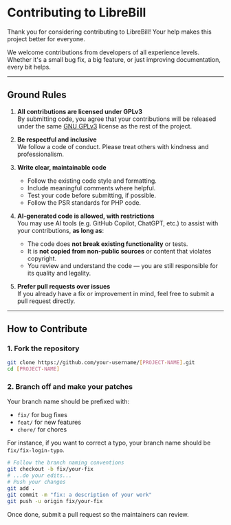 # Contributing to LibreBill

Thank you for considering contributing to LibreBill! Your help makes this project better for everyone.

We welcome contributions from developers of all experience levels. Whether it's a small bug fix, a big feature, or just improving documentation, every bit helps.

---

## Ground Rules

1. **All contributions are licensed under GPLv3**  
   By submitting code, you agree that your contributions will be released under the same [GNU GPLv3](LICENSE.md) license as the rest of the project.

2. **Be respectful and inclusive**  
   We follow a code of conduct. Please treat others with kindness and professionalism.

3. **Write clear, maintainable code**  
   - Follow the existing code style and formatting.
   - Include meaningful comments where helpful.
   - Test your code before submitting, if possible.
   - Follow the PSR standards for PHP code.

4. **AI-generated code is allowed, with restrictions**  
   You may use AI tools (e.g. GitHub Copilot, ChatGPT, etc.) to assist with your contributions, **as long as**:
   - The code does **not break existing functionality** or tests.
   - It is **not copied from non-public sources** or content that violates copyright.
   - You review and understand the code — you are still responsible for its quality and legality.

5. **Prefer pull requests over issues**  
   If you already have a fix or improvement in mind, feel free to submit a pull request directly.

---

## How to Contribute

### 1. Fork the repository

```bash
git clone https://github.com/your-username/[PROJECT-NAME].git
cd [PROJECT-NAME]
```

### 2. Branch off and make your patches

Your branch name should be prefixed with:

* `fix/` for bug fixes
* `feat/` for new features
* `chore/` for chores

For instance, if you want to correct a typo, your branch name should be `fix/fix-login-typo`.

```bash
# Follow the branch naming conventions
git checkout -b fix/your-fix
# ...do your edits...
# Push your changes
git add .
git commit -m "fix: a description of your work"
git push -u origin fix/your-fix
```

Once done, submit a pull request so the maintainers can review.
